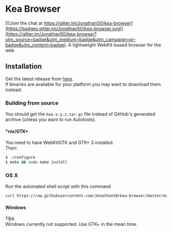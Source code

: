 # Kea Browser

[![Join the chat at https://gitter.im/Jonathan50/kea-browser](https://badges.gitter.im/Jonathan50/kea-browser.svg)](https://gitter.im/Jonathan50/kea-browser?utm_source=badge&utm_medium=badge&utm_campaign=pr-badge&utm_content=badge). 
A lightweight WebKit-based browser for the web  

## Installation
Get the latest release from [here](https://github.com/Jonathan50/kea-browser/releases).  
If binaries are available for your platform you may want to download them instead.  
### Building from source
You should get the `kea-x.y.z.tar.gz` file instead of GitHub's generated archive \(unless you want to run Autotools\).  
#### \*nix/GTK+
You need to have WebKitGTK and GTK+ 3 installed.  
Then:
```sh
$ ./configure
$ make && sudo make install
```
### OS X
Run the automated shell script with this command
```sh
curl https://raw.githubusercontent.com/Jonathan50/kea-browser/master/macosxinstaller.sh | sh
```
#### Windows
TBA  
Windows currently not supported. Use GTK+ in the mean time.
